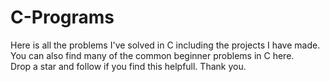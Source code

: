 # C-Programs
Here is all the problems I've solved in C including the projects I have made.<br>
You can also find many of the common beginner problems in C here.<br>
Drop a star and follow if you find this helpfull. Thank you.
